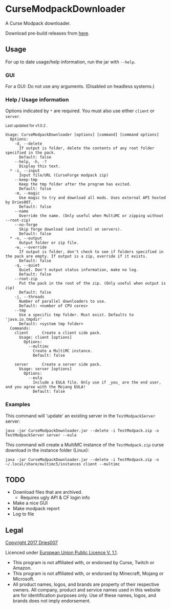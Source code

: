 # CurseModpackDownloader

A Curse Modpack downloader.

Download pre-build releases from [here](https://jenkins.dries007.net/job/CurseModpackDownloader/).

## Usage

For up to date usage/help information, run the jar with `--help`.

### GUI

For a GUI: Do not use any arguments. (Disabled on headless systems.)

### Help / Usage information

Options indicated by `*` are required. You must also use either `client` or `server`.

<small>Last updated for v1.0.2 .</small>

```
Usage: CurseModpackDownloader [options] [command] [command options]
  Options:
    -d, --delete
      If output is folder, delete the contents of any root folder specified in the pack.
      Default: false
    --help, -h, -?
      Display this text.
  * -i, --input
      Input file/URL (CurseForge modpack zip)
    --keep-tmp
      Keep the tmp folder after the program has exited.
      Default: false
    -m, --magic
      Use magic to try and download all mods. Uses external API hosted by Dries007.
      Default: false
    --name
      Override the name. (Only useful when MultiMC or zipping without --root-zip)
    --no-forge
      Skip forge download (and install on servers).
      Default: false
  * -o, --output
      Output folder or zip file.
    -w, --override
      If output is folder, don't check to see if folders specified in the pack are empty. If output is a zip, override if it exists.
      Default: false
    -q, --quiet
      Quiet. Don't output status information, make no log.
      Default: false
    --root-zip
      Put the pack in the root of the zip. (Only useful when output is zip)
      Default: false
    -j, --threads
      Number of parallel downloaders to use.
      Default: <number of CPU cores>
    --tmp
      Use a specific tmp folder. Must exist. Defaults to 'java.io.tmpdir'
      Default: <system tmp folder>
  Commands:
    client      Create a client side pack.
      Usage: client [options]
        Options:
          --multimc
            Create a MultiMC instance.
            Default: false

    server      Create a server side pack.
      Usage: server [options]
        Options:
          --eula
            Include a EULA file. Only use if _you_ are the end user, and you agree with the Mojang EULA!
            Default: false
```

### Examples

This command will 'update' an existing server in the `TestModpackServer` server:
```
java -jar CurseModpackDownloader.jar --delete -i TestModpack.zip -o TestModpackServer server --eula
```
This command will create a MultiMC instance of the `TestModpack.zip` curse download in the instance folder (Linux):
```
java -jar CurseModpackDownloader.jar --delete -i TestModpack.zip -o ~/.local/share/multimc5/instances client --multimc
```

## TODO

- Download files that are archived.
    - Requires ugly API & CF login info
- Make a nice GUI
- Make modpack report
- Log to file

## Legal

[Copyright 2017 Dries007](src/main/java/net/dries007/cmd/LICENSE-HEADER)

Licenced under [European Union Public Licence V. 1.1](LICENSE).

- This program is not affiliated with, or endorsed by Curse, Twitch or Amazon.
- This program is not affiliated with, or endorsed by Minecraft, Mojang or Microsoft.
- All product names, logos, and brands are property of their respective owners. All company, product and service names used in this website are for identification purposes only. Use of these names, logos, and brands does not imply endorsement.

